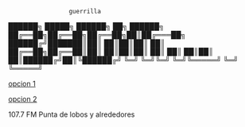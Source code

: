 

                     guerrilla
██████╗  █████╗ ██████╗ ██╗ ██████╗ 
██╔══██╗██╔══██╗██╔══██╗██║██╔═══██╗
██████╔╝███████║██║  ██║██║██║   ██║
██╔══██╗██╔══██║██║  ██║██║██║   ██║
██║  ██║██║  ██║██████╔╝██║╚██████╔╝
╚═╝  ╚═╝╚═╝  ╚═╝╚═════╝ ╚═╝ ╚═════╝ 
                                    
<p>
<p>
<a href="http://giss.tv:8001/guerrillaradio.ogg">opcion 1</a>
<p>
<p>
<a href="https://guerrillaradio.github.io/prendelaradio/">opcion 2</a>
<p>
<p>
107.7 FM Punta de lobos y alrededores
<p>
<p>
